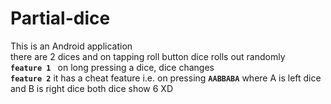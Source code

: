 # Partial-dice
This is an Android application   
there are 2 dices and on tapping roll button dice rolls out randomly  
**`feature 1 `** on long pressing a dice, dice changes  
**`feature 2`** it has a cheat feature i.e. on pressing **`AABBABA`** where A is left dice and B is right dice both dice show 6 XD
